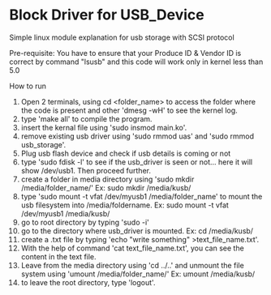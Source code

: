 # Block Driver for USB_Device
Simple linux module explanation for usb storage with SCSI protocol

Pre-requisite:
    You have to ensure that your Produce ID & Vendor ID is correct by command "lsusb" and this code will work only in kernel less than 5.0
    
How to run
1. Open 2 terminals, using cd <folder_name> to access the folder where the code is present and other 'dmesg -wH' to see the kernel log.
2. type 'make all' to compile the program.
3. insert the kernal file using 'sudo insmod main.ko'.
4. remove existing usb driver using 'sudo rmmod uas' and 'sudo rmmod usb_storage'.
5. Plug usb flash device and check if usb details is coming or not
6. type 'sudo fdisk -l' to see if the usb_driver is seen or not... here it will show /dev/usb1. Then proceed further.
7. create a folder in media directory using 'sudo mkdir /media/folder_name/' Ex: sudo mkdir /media/kusb/
8. type 'sudo mount -t vfat /dev/myusb1 /media/folder_name' to mount the usb filesystem into /media/foldername. Ex: sudo mount -t vfat /dev/myusb1 /media/kusb/
9. go to root directory by typing 'sudo -i'
10. go to the directory where usb_driver is mounted. Ex: cd /media/kusb/
11. create a .txt file by typing 'echo "write something" >text_file_name.txt'.
12. With the help of command 'cat text_file_name.txt', you can see the content in the text file.
13. Leave from the media directory using 'cd ../..' and unmount the file system using 'umount /media/folder_name/' Ex: umount /media/kusb/
14. to leave the root directory, type 'logout'.
